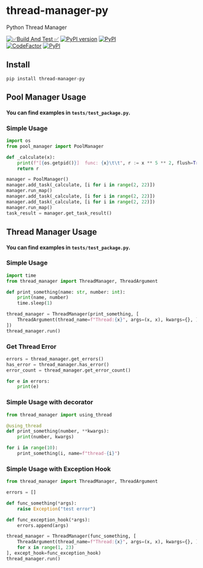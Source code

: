 # thread-manager-py
Python Thread Manager

[![✅Build And Test ✅](https://github.com/sanggi-wjg/py-thread-manager/actions/workflows/build-test.yml/badge.svg)](https://github.com/sanggi-wjg/py-thread-manager/actions/workflows/build-test.yml)
[![PyPI version](https://badge.fury.io/py/thread-manager-py.svg)](https://badge.fury.io/py/thread-manager-py)
[![PyPI](https://img.shields.io/pypi/pyversions/thread-manager-py.svg)](https://pypi.python.org/pypi/thread-manager-py)
<br/>
[![CodeFactor](https://www.codefactor.io/repository/github/sanggi-wjg/thread-manager-py/badge)](https://www.codefactor.io/repository/github/sanggi-wjg/thread-manager-py)
[![PyPI](https://img.shields.io/pypi/dm/thread-manager-py.svg)](https://pypi.org/project/thread-manager-py/)


## Install
```shell
pip install thread-manager-py
```


## Pool Manager Usage
#### You can find examples in `tests/test_package.py`.


### Simple Usage
```python
import os
from pool_manager import PoolManager

def _calculate(x):
    print(f"[{os.getpid()}]  func: {x}\t\t", r := x ** 5 ** 2, flush=True)
    return r

manager = PoolManager()
manager.add_task(_calculate, [i for i in range(2, 22)])
manager.run_map()
manager.add_task(_calculate, [i for i in range(2, 22)])
manager.add_task(_calculate, [i for i in range(2, 22)])
manager.run_map()
task_result = manager.get_task_result()
```



## Thread Manager Usage
#### You can find examples in `tests/test_package.py`.


### Simple Usage
```python
import time
from thread_manager import ThreadManager, ThreadArgument

def print_something(name: str, number: int):
    print(name, number)
    time.sleep(1)

thread_manager = ThreadManager(print_something, [
    ThreadArgument(thread_name=f"Thread:{x}", args=(x, x), kwargs={}, ) for x in range(1, 23)
])
thread_manager.run()
```


### Get Thread Error
```python
errors = thread_manager.get_errors()
has_error = thread_manager.has_error()
error_count = thread_manager.get_error_count()

for e in errors:
    print(e)
```


### Simple Usage with decorator
```python
from thread_manager import using_thread

@using_thread
def print_something(number, **kwargs):
    print(number, kwargs)

for i in range(10):
    print_something(i, name=f"thread-{i}")
```


### Simple Usage with Exception Hook
```python
from thread_manager import ThreadManager, ThreadArgument

errors = []

def func_something(*args):
    raise Exception("test error")

def func_exception_hook(*args):
    errors.append(args)

thread_manager = ThreadManager(func_something, [
    ThreadArgument(thread_name=f"Thread:{x}", args=(x, x), kwargs={}, )
    for x in range(1, 23)
], except_hook=func_exception_hook)
thread_manager.run()
```